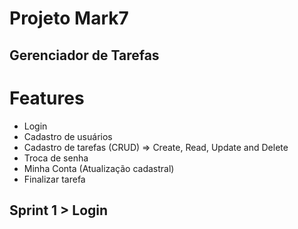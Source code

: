 

# Projeto Mark7
## Gerenciador de Tarefas

# Features
* Login
* Cadastro de usuários
* Cadastro de tarefas (CRUD) => Create, Read, Update and Delete
* Troca de senha
* Minha Conta (Atualização cadastral)
* Finalizar tarefa

## Sprint 1 > Login